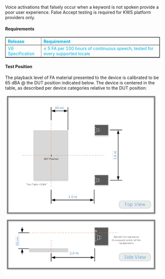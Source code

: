 Voice activations that falsely occur when a keyword is not spoken provide a poor user experience.  False Accept testing is required for KWS platform providers only.

#### Requirements
<table border=1>
<th align="left"><font color="sky blue">Release</font></th>
<th align="left"><font color="sky blue">Requirement</font></th>

<tr>
<td><font color="sky blue">V6 Specification</font></td>
<td><font color="sky blue">≤ 5 FA per 100 hours of continuous speech, tested for every supported locale</font></td>
</tr>
</table>

#### Test Position
The playback level of FA material presented to the device is calibrated to be 65 dBA @ the DUT position indicated below.  The device is centered in the table, as described per device categories relative to the DUT position:

![TOP View](./media/TopView.png)

